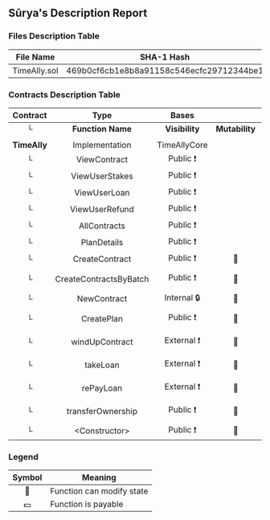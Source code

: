 ## Sūrya's Description Report

### Files Description Table


|  File Name  |  SHA-1 Hash  |
|-------------|--------------|
| TimeAlly.sol | 469b0cf6cb1e8b8a91158c546ecfc29712344be1 |


### Contracts Description Table


|  Contract  |         Type        |       Bases      |                  |                 |
|:----------:|:-------------------:|:----------------:|:----------------:|:---------------:|
|     └      |  **Function Name**  |  **Visibility**  |  **Mutability**  |  **Modifiers**  |
||||||
| **TimeAlly** | Implementation | TimeAllyCore |||
| └ | ViewContract | Public ❗️ |   | OnlyContractOwner |
| └ | ViewUserStakes | Public ❗️ |   | OnlyContractOwner |
| └ | ViewUserLoan | Public ❗️ |   | OnlyContractOwner |
| └ | ViewUserRefund | Public ❗️ |   | OnlyContractOwner |
| └ | AllContracts | Public ❗️ |   | |
| └ | PlanDetails | Public ❗️ |   | |
| └ | CreateContract | Public ❗️ | 🛑  | NotPaused |
| └ | CreateContractsByBatch | Public ❗️ | 🛑  | NotPaused OnlyOwner |
| └ | NewContract | Internal 🔒 | 🛑  | |
| └ | CreatePlan | Public ❗️ | 🛑  | NotPaused OnlyOwner |
| └ | windUpContract | External ❗️ | 🛑  | OnlyContractOwner CanBeWindedUp |
| └ | takeLoan | External ❗️ | 🛑  | OnlyContractOwner LoanCanBeTaken |
| └ | rePayLoan | External ❗️ | 🛑  | OnlyContractOwner LoanCanBeRepayed |
| └ | transferOwnership | Public ❗️ | 🛑  | OnlyContractOwner LoanCanBeTaken |
| └ | \<Constructor\> | Public ❗️ | 🛑  | |


### Legend

|  Symbol  |  Meaning  |
|:--------:|-----------|
|    🛑    | Function can modify state |
|    💵    | Function is payable |
